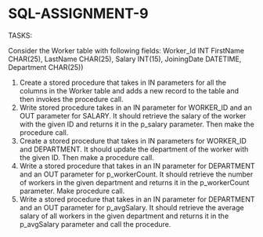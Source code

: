 # SQL-ASSIGNMENT-9
TASKS:

Consider the Worker table with following fields: Worker_Id INT FirstName CHAR(25), LastName CHAR(25), Salary INT(15), JoiningDate DATETIME, Department CHAR(25)) 
1. Create a stored procedure that takes in IN parameters for all the columns in the Worker table and adds a new record to the table and then invokes the procedure call.
2. Write stored procedure takes in an IN parameter for WORKER_ID and an OUT parameter for SALARY. It should retrieve the salary of the worker with the given ID and returns it in the p_salary parameter. Then make the procedure call.
3. Create a stored procedure that takes in IN parameters for WORKER_ID and DEPARTMENT. It should update the department of the worker with the given ID. Then make a procedure call.
4. Write a stored procedure that takes in an IN parameter for DEPARTMENT and an OUT parameter for p_workerCount. It should retrieve the number of workers in the given department and returns it in the p_workerCount parameter. Make procedure call.
5. Write a stored procedure that takes in an IN parameter for DEPARTMENT and an OUT parameter for p_avgSalary. It should retrieve the average salary of all workers in the given department and returns it in the p_avgSalary parameter and call the procedure.

